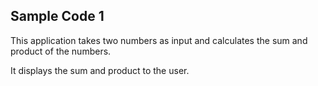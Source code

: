 <h2>Sample Code 1</h2>
<p>This application takes two numbers as input and calculates the sum and product of the numbers.</p>
<p>It displays the sum and product to the user.</p>
